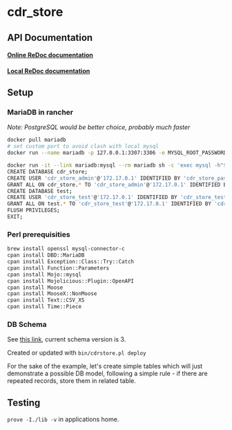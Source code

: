 # cdr_store

## API Documentation
#### [Online ReDoc documentation](https://redocly.github.io/redoc/?url=https://raw.githubusercontent.com/david-dot-krupicka/cdr_store/develop/spec/swagger.yaml)
#### [Local ReDoc documentation](index.html)

## Setup

### MariaDB in rancher
<i>Note: PostgreSQL would be better choice, probably much faster</i>
```bash
docker pull mariadb
# set custom port to avoid clash with local mysql
docker run --name mariadb -p 127.0.0.1:3307:3306 -e MYSQL_ROOT_PASSWORD=password mariadb &

docker run -it --link mariadb:mysql --rm mariadb sh -c 'exec mysql -h"$MYSQL_PORT_3306_TCP_ADDR" -P"$MYSQL_PORT_3306_TCP_PORT" -uroot -p"$MYSQL_ENV_MYSQL_ROOT_PASSWORD"'
CREATE DATABASE cdr_store;
CREATE USER 'cdr_store_admin'@'172.17.0.1' IDENTIFIED BY 'cdr_store_pass';
GRANT ALL ON cdr_store.* TO 'cdr_store_admin'@'172.17.0.1' IDENTIFIED BY 'cdr_store_pass' WITH GRANT OPTION;
CREATE DATABASE test;
CREATE USER 'cdr_store_test'@'172.17.0.1' IDENTIFIED BY 'cdr_store_test_pass';
GRANT ALL ON test.* TO 'cdr_store_test'@'172.17.0.1' IDENTIFIED BY 'cdr_store_test_pass' WITH GRANT OPTION;
FLUSH PRIVILEGES;
EXIT;
```

### Perl prerequisities
```bash
brew install openssl mysql-connector-c
cpan install DBD::MariaDB
cpan install Exception::Class::Try::Catch
cpan install Function::Parameters
cpan install Mojo::mysql
cpan install Mojolicious::Plugin::OpenAPI
cpan install Moose
cpan install MooseX::NonMoose
cpan install Text::CSV_XS
cpan install Time::Piece
```

### DB Schema
See [this link](#db_schema), current schema version is 3.

Created or updated with `bin/cdrstore.pl deploy`

For the sake of the example, let's create simple tables which will just
demonstrate a possible DB model, following a simple rule - if there are
repeated records, store them in related table.

## Testing
`prove -I./lib -v` in applications home.